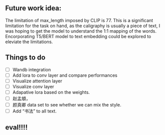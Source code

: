 ## Future work idea: 
The limitation of max_length imposed by CLIP is 77. This is a significant limitation for the task on hand, as the caligraphy is usually a piece of text, I was hoping to get the model to understand the 1:1 mapping of the words.  Encorporating T5/BERT model to text embedding could be explored to eleviate the limitations. 



## Things to do
- [ ] Wandb integration 
- [ ] Add lora to conv layer and compare performances 
- [ ] Visualize attention layer
- [ ] Visualize conv layer 
- [ ] Adapative lora based on the weights. 
- [ ] 赵孟頫，
- [ ] 颜真卿 data set to see whether we can mix the style.
- [ ] Add “书法” to all text. 

## eval!!!!





